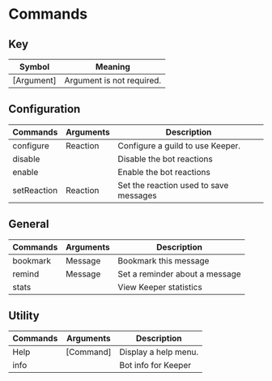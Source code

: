# Commands

## Key 
| Symbol      | Meaning                        |
|-------------|--------------------------------|
| [Argument]  | Argument is not required.      |

## Configuration
| Commands    | Arguments | Description                            |
|-------------|-----------|----------------------------------------|
| configure   | Reaction  | Configure a guild to use Keeper.       |
| disable     |           | Disable the bot reactions              |
| enable      |           | Enable the bot reactions               |
| setReaction | Reaction  | Set the reaction used to save messages |

## General
| Commands | Arguments | Description                    |
|----------|-----------|--------------------------------|
| bookmark | Message   | Bookmark this message          |
| remind   | Message   | Set a reminder about a message |
| stats    |           | View Keeper statistics         |

## Utility
| Commands | Arguments | Description          |
|----------|-----------|----------------------|
| Help     | [Command] | Display a help menu. |
| info     |           | Bot info for Keeper  |

